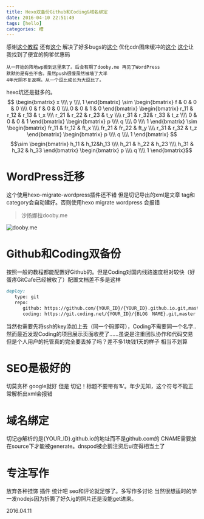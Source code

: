 ```yaml
---
title: Hexo双备份Github和Coding&域名绑定
date: 2016-04-10 22:51:49
tags: [hello]
categories: 槽
---
```

感谢[这个教程](http://zipperary.com/2013/05/28/hexo-guide-2/)
还有[这个](http://ibruce.info/2013/11/22/hexo-your-blog/?utm_source=tuicool)
解决了好多bugs的[这个](http://www.jianshu.com/p/35e197cb1273)
优化cdn图床缓冲的[这个](http://lukang.me/2015/optimization-of-hexo-2.html)
[这个](http://www.dute.me/)让我找到了便宜的狗爹优惠码

    从一开始的阵地wp搬到这里来了。后会有期了dooby.me 再见了WordPress  
    默默的是有些不舍。虽然push很慢虽然被墙了大半  
    4年光阴不复返啊。从一个逗比成长为大逗比了。

<!-- more -->
hexo坑还是挺多的。
$$ \begin{bmatrix} x \\\\ y \\\\ 1 
\end{bmatrix} \sim \begin{bmatrix} f & 0 & 0 & 0 \\\\ 0 & f & 0 & 0 \\\\ 0 & 0 & 1 & 0 \end{bmatrix} \begin{bmatrix} r_11 & r_12 & r_13 & t_x \\\\ r_21 & r_22 & r_23 & t_y \\\\ r_31 & r_32& r_33 & t_z \\\\ 0 & 0 & 0 & 1 \end{bmatrix} \begin{bmatrix} p \\\\ q \\\\ 0 \\\\ 1 \end{bmatrix} \sim \begin{bmatrix} fr_11 & fr_12 & ft_x \\\\ fr_21 & fr_22 & ft_y \\\\ r_31 & r_32 & t_z \end{bmatrix} \begin{bmatrix} p \\\\ q \\\\ 1 \end{bmatrix} 
$$$$\sim \begin{bmatrix} h_11 & h_12&h_13 \\\\ h_21 & h_22 & h_23 \\\\ h_31 & h_32 & h_33 \end{bmatrix} \begin{bmatrix} p \\\\ q \\\\ 1 \end{bmatrix}$$
# WordPress迁移 #
这个使用hexo-migrate-wordpress插件还不错 但是切记导出的xml是文章 tag和category会自动建好。否则使用hexo migrate wordpress 会报错
> 沙扬娜拉dooby.me

![dooby.me](http://ooo.0o0.ooo/2016/05/02/5727757865698.png)
# Github和Coding双备份 #
按照一般的教程都能配置好Github的。但是Coding对国内线路速度相对较快（好蛋疼GitCafe已经被收了）配置文档差不多是这样
```markdown
deploy:
   type: git
   repo: 
      github: https://github.com/{YOUR_ID}/{YOUR_ID}.github.io.git,master
      coding: https://git.coding.net/{YOUR_ID}/{BLOG　NAME}.git,master
```
当然也需要先将ssh的key添加上去（同一个码即可），Coding不需要同一个名字..然而最近发现Coding的项目展示页面收费了……虽说是注重团队协作和代码交易 但是个人用户的托管真的完全要丢掉了吗？差不多1块钱1天的样子 相当不划算

# SEO是极好的 #
切莫贪杯 google就好 但是 切记！标题不要带有‘&’。年少无知，这个符号不能正常解析出xml会报错

# 域名绑定 #
切记@解析的是{YOUR_ID}.github.io的地址而不是github.com的 CNAME需要放在source下才能被generate。dnspod被企鹅注资后ui变得相当土了

# 专注写作 #
放弃各种挂饰 插件 统计吧 seo和评论就足够了。多写作多讨论 当然很想适时的学一发nodejs因为折腾了好久ig的照片还是没能get进来。

2016.04.11